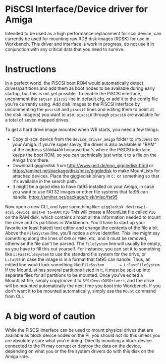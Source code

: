 # PiSCSI Interface/Device driver for Amiga

Intended to be used as a high performance replacement for scsi.device, can currently be used for mounting raw RDB disk images (RDSK) for use in Workbench.
This driver and interface is work in progress, do not use it in conjunction with any critical data that you need to survive.

# Instructions

In a perfect world, the PiSCSI boot ROM would automatically detect drives/partitions and add them as boot nodes to be available during early startup, but this is not yet possible.
To enable the PiSCSI interface, uncomment the `setvar piscsi` line in default.cfg, or add it to the config file you're currently using.
Add disk images to the PiSCSI interface by uncommenting the `piscsi0` and `piscsi1` lines and editing them to point at the disk image(s) you want to use. `piscsi0` through `piscsi6` are available for a total of seven mapped drives.

To get a hard drive image mounted when WB starts, you need a few things:
* Copy pi-scsi.device from the `device_driver_amiga` folder to `SYS:Devs` on your Amiga.
  If you're super savvy, the driver is also available in "RAM" at the address `$80004400` because that's where the PiSCSI interface keeps the boot ROM, so you can technically just write it to a file on the Amiga from there.
* Download giggledisk from http://www.geit.de/eng_giggledisk.html or https://aminet.net/package/disk/misc/giggledisk to make MountLists for attached devices.
  Place the giggledisk binary in `C:` or something so that it's available in the search path.
* It might be a good idea to have fat95 installed on your Amiga, in case you want to use FAT32 images or other file systems that fat95 can handle: https://aminet.net/package/disk/misc/fat95

Now open a new CLI, and type something like:
`giggledisk device=pi-scsi.device unit=0 to=RAM:PI0`
This will create a MountList file called `PI0` on the RAM disk, which contains almost all the information needed to mount the drive and its partitions in Workbench.
You'll have to start up your favorite (or least hated) text editor and change the contents of the file a bit.
Above the `FileSystem` line, you'll notice a drive identifier. This line might say something along the lines of `DH0` or `PDH0`, etc, and it must be removed, otherwise the file can't be parsed.
The `FileSystem` line will usually be empty, so you have to fill this out yourself. For instance, you can set it to something like `L:FastFileSystem` to use the standard file system for the drive, or `L:fat95` in case the image is in a format that fat95 can handle.
Thus, an edited line would look something like `FileSystem       = L:FastFileSystem`
If the MountList has several partitions listed in it, it must be split up into separate files for all partitions to be mounted.
Once you've edited a MountList file, simply copy/move it to `SYS:Devs:DOSDrivers`, and the drive will be mounted automatically the next time you boot into Workbench.
If you don't want it to be mounted automatically, simply use the `Mount` command from CLI.

# A big word of caution

While the PiSCSI interface can be used to mount physical drives that are available as block device nodes on the Pi, you should not do this unless you are absolutely sure what you're doing.
Directly mounting a block device connected to the Pi may corrupt or destroy the data on the device, depending on what you or the file system drivers do with this disk on the Amiga side.

